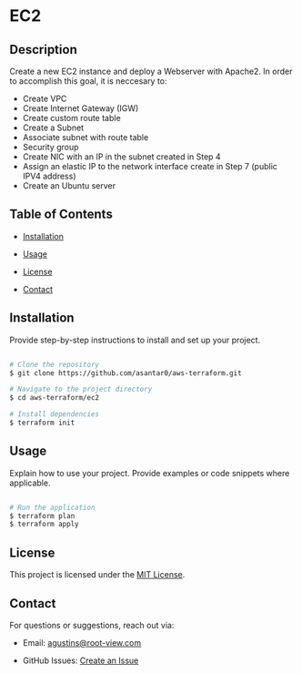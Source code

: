 # EC2



## Description

Create a new EC2 instance and deploy a Webserver with Apache2. In order to accomplish this goal, it is neccesary to:
- Create VPC
- Create Internet Gateway (IGW)
- Create custom route table 
- Create a Subnet
- Associate subnet with route table
- Security group
- Create NIC with an IP in the subnet created in Step 4
- Assign an elastic IP to the network interface create in Step 7 (public IPV4 address)
- Create an Ubuntu server



## Table of Contents

- [Installation](#installation)

- [Usage](#usage)

- [License](#license)

- [Contact](#contact)



## Installation

Provide step-by-step instructions to install and set up your project.

```sh

# Clone the repository
$ git clone https://github.com/asantar0/aws-terraform.git

# Navigate to the project directory
$ cd aws-terraform/ec2

# Install dependencies
$ terraform init

```



## Usage

Explain how to use your project. Provide examples or code snippets where applicable.

```sh

# Run the application
$ terraform plan
$ terraform apply

```


## License

This project is licensed under the [MIT License](LICENSE).



## Contact

For questions or suggestions, reach out via:

- Email: agustins@root-view.com

- GitHub Issues: [Create an Issue](https://github.com/asantar0/aws-terraform/issues)

